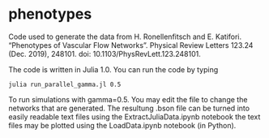 # phenotypes
Code used to generate the data from H. Ronellenfitsch and E. Katifori. “Phenotypes of Vascular Flow Networks”. Physical Review Letters 123.24 (Dec. 2019), 248101. doi: 10.1103/PhysRevLett.123.248101.

The code is written in Julia 1.0.
You can run the code by typing

  `julia run_parallel_gamma.jl 0.5`

To run simulations with gamma=0.5. You may edit the file to change the networks that are generated.
The resultung .bson file can be turned into easily readable text files using the ExtractJuliaData.ipynb notebook the text files may be plotted using the LoadData.ipynb notebook (in Python).
